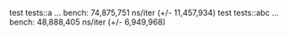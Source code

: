 test tests::a   ... bench:  74,875,751 ns/iter (+/- 11,457,934)
test tests::abc ... bench:  48,888,405 ns/iter (+/- 6,949,968)